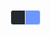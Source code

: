 <p>
<svg width="48" height="24" viewBox="0 0 48 24" fill="none" xmlns="http://www.w3.org/2000/svg">
                <path d="M4 0.5H23.5V23.5H4C2.067 23.5 0.5 21.933 0.5 20V4C0.5 2.067 2.067 0.5 4 0.5Z" fill="#24292F"
                    stroke="#E4EAF1" />
                <mask id="path-3-inside-1_127_2722" fill="white">
                    <path d="M24 0H44C46.2091 0 48 1.79086 48 4V20C48 22.2091 46.2091 24 44 24H24V0Z" />
                </mask>
                <path d="M24 0H44C46.2091 0 48 1.79086 48 4V20C48 22.2091 46.2091 24 44 24H24V0Z" fill="#6D96FF" />
                <path d="M24 -1H44C46.7614 -1 49 1.23858 49 4H47C47 2.34315 45.6569 1 44 1H24V-1ZM49 20C49 22.7614 46.7614 25 44 25H24V23H44C45.6569 23 47 21.6569 47 20H49ZM24 24V0V24ZM44 -1C46.7614 -1 49 1.23858 49 4V20C49 22.7614 46.7614 25 44 25V23C45.6569 23 47 21.6569 47 20V4C47 2.34315 45.6569 1 44 1V-1Z" fill="#E4EAF1" mask="url(#path-3-inside-1_127_2722)" />
            </svg>
</p>
